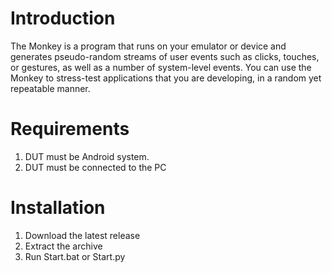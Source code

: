 # Introduction

The Monkey is a program that runs on your emulator or device and generates pseudo-random streams of user events such as clicks, touches, or gestures, as well as a number of system-level events. You can use the Monkey to stress-test applications that you are developing, in a random yet repeatable manner.

# Requirements

1. DUT must be Android system.
2. DUT must be connected to the PC

# Installation

1. Download the latest release
2. Extract the archive
3. Run Start.bat or Start.py
